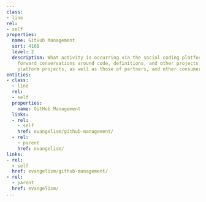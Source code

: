 ```yaml
---
class:
- line
rel:
- self
properties:
  name: GitHub Management
  sort: 4168
  level: 2
  description: What activity is occurring via the social coding platform Github, pushing
    forward conversations around code, definitions, and other projects, focusing on
    platform projects, as well as those of partners, and other consumers.
entities:
- class:
  - line
  rel:
  - self
  properties:
    name: GitHub Management
  links:
  - rel:
    - self
    href: evangelism/github-management/
  - rel:
    - parent
    href: evangelism/
links:
- rel:
  - self
  href: evangelism/github-management/
- rel:
  - parent
  href: evangelism/
...
```

